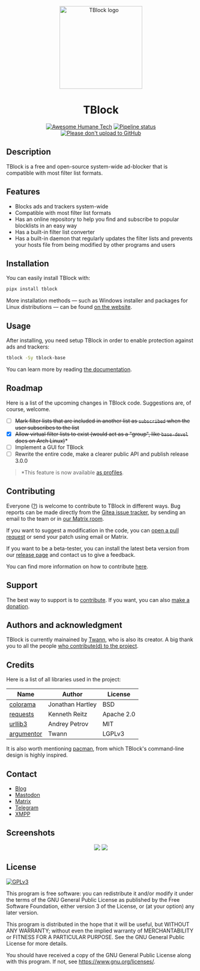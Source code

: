 <p align="center">
<img align="center" src="https://codeberg.org/tblock/tblock/raw/branch/main/assets/icons/tblock.svg" alt="TBlock logo" width="220px">
</p>
<p align="center">
<h1 align="center">TBlock</h1>
</p>
<p align="center">
<a href="https://github.com/humanetech-community/awesome-humane-tech"><img src="https://codeberg.org/tblock/tblock/raw/branch/main/assets/icons/humane-tech-badge.svg" alt="Awesome Humane Tech"></a>
<a href="https://framagit.org/twann/tblock/-/pipelines"><img src="https://framagit.org/twann/tblock/badges/main/pipeline.svg" alt="Pipeline status"></a>
<a href="https://nogithub.codeberg.page"><img src="https://nogithub.codeberg.page/badge.svg" alt="Please don't upload to GitHub"></a>
</p>

## Description

TBlock is a free and open-source system-wide ad-blocker that is compatible with most filter list formats.

## Features

- Blocks ads and trackers system-wide
- Compatible with most filter list formats
- Has an online repository to help you find and subscribe to popular blocklists in an easy way
- Has a built-in filter list converter
- Has a built-in daemon that regularly updates the filter lists and prevents your hosts file from being modified by other programs and users

## Installation

You can easily install TBlock with:

```sh
pipx install tblock
```

More installation methods — such as Windows installer and packages for Linux distributions — can be found [on the website](https://tblock.codeberg.page/install).

## Usage

After installing, you need setup TBlock in order to enable protection against ads and trackers:

```sh
tblock -Sy tblock-base
```

You can learn more by reading [the documentation](https://tblock.codeberg.page/docs/).

## Roadmap

Here is a list of the upcoming changes in TBlock code. Suggestions are, of course, welcome.

- [ ] ~~Mark filter lists that are included in another list as `subscribed` when the user subscribes to the list~~
- [x] ~~Allow virtual filter lists to exist (would act as a "group", like `base-devel` does on Arch Linux)~~*
- [ ] Implement a GUI for TBlock
- [ ] Rewrite the entire code, make a clearer public API and publish release 3.0.0

> *This feature is now available [as profiles](https://tblock.codeberg.page/docs/profiles.html).

## Contributing

Everyone ([?](https://codeberg.org/tblock/tblock/src/branch/main/CONTRIBUTING.md#limitations)) is welcome to contribute to TBlock in different ways. Bug reports can be made directly from the [Gitea issue tracker](https://codeberg.org/tblock/tblock/issues), by sending an email to the team or in [our Matrix room](https://matrix.to/#/#tblock:envs.net). 

If you want to suggest a modification in the code, you can [open a pull request](https://codeberg.org/tblock/tblock/pulls) or send your patch using email or Matrix.

If you want to be a beta-tester, you can install the latest beta version from our [release page](https://codeberg.org/tblock/tblock/releases) and contact us to give a feedback.

You can find more information on how to contribute [here](https://codeberg.org/tblock/tblock/src/branch/main/CONTRIBUTING.md).

## Support

The best way to support is to [contribute](#contributing). If you want, you can also [make a donation](https://tblock.codeberg.page/donate).

## Authors and acknowledgment

TBlock is currently mainained by [Twann](https://codeberg.org/twann), who is also its creator.
A big thank you to all the people [who contribute(d) to the project](https://codeberg.org/tblock/tblock/src/branch/main/CONTRIBUTORS.md).

## Credits

Here is a list of all libraries used in the project:

| Name | Author | License |
| --- | --- | --- |
| [colorama](https://github.com/tartley/colorama) | Jonathan Hartley | BSD |
| [requests](https://requests.readthedocs.io/) | Kenneth Reitz | Apache 2.0 |
| [urllib3](https://urllib3.readthedocs.io/) | Andrey Petrov | MIT |
| [argumentor](https://codeberg.org/twann/python-argumentor) | Twann | LGPLv3 |

It is also worth mentioning [pacman](https://archlinux.org/pacman/), from which TBlock's command-line design is highly inspired.

## Contact

- [Blog](https://fediverse.blog/~/TBlock)
- [Mastodon](https://fosstodon.org/@tblock)
- [Matrix](https://matrix.to/#/#tblock:matrix.org)
- [Telegram](https://t.me/tblock)
- [XMPP](xmpp:tblockproject@chat.disroot.org?join)

## Screenshots

<p align="center">
    <img src="https://codeberg.org/tblock/tblock/raw/branch/main/assets/screenshots/screenshot2.png">
    <img src="https://codeberg.org/tblock/tblock/raw/branch/main/assets/screenshots/screenshot1.png">
</p>

## License

[![GPLv3](https://www.gnu.org/graphics/gplv3-with-text-136x68.png)](https://www.gnu.org/licenses/gpl-3.0)

This program is free software: you can redistribute it and/or modify
it under the terms of the GNU General Public License as published by
the Free Software Foundation, either version 3 of the License, or
(at your option) any later version.

This program is distributed in the hope that it will be useful,
but WITHOUT ANY WARRANTY; without even the implied warranty of
MERCHANTABILITY or FITNESS FOR A PARTICULAR PURPOSE.  See the
GNU General Public License for more details.

You should have received a copy of the GNU General Public License
along with this program.  If not, see <https://www.gnu.org/licenses/>.
